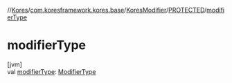 //[Kores](../../../../index.md)/[com.koresframework.kores.base](../../index.md)/[KoresModifier](../index.md)/[PROTECTED](index.md)/[modifierType](modifier-type.md)

# modifierType

[jvm]\
val [modifierType](modifier-type.md): [ModifierType](../../-modifier-type/index.md)
